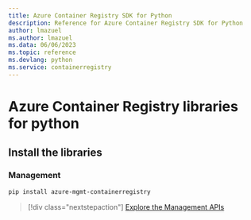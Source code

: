 ```yaml
---
title: Azure Container Registry SDK for Python
description: Reference for Azure Container Registry SDK for Python
author: lmazuel
ms.author: lmazuel
ms.data: 06/06/2023
ms.topic: reference
ms.devlang: python
ms.service: containerregistry
---
```

# Azure Container Registry libraries for python

## Install the libraries


### Management

```bash
pip install azure-mgmt-containerregistry
```
> [!div class="nextstepaction"]
> [Explore the Management APIs](/python/api/overview/azure/containerregistry/management)